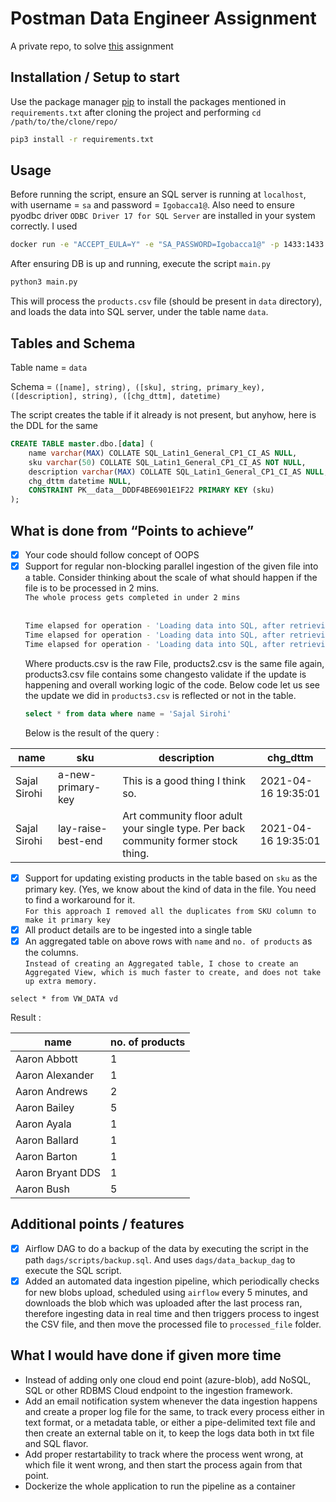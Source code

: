 # Postman Data Engineer Assignment

A private repo, to solve [this](https://docs.google.com/document/d/1RJjQHDxi7jOQVOq8lrkUFPVJO5vnozPRGO-bpzx13wM/edit) assignment

## Installation / Setup to start

Use the package manager [pip](https://pip.pypa.io/en/stable/) to install the packages mentioned in `requirements.txt` after cloning the project and performing `cd /path/to/the/clone/repo/`

```bash
pip3 install -r requirements.txt
```

## Usage
Before running the script, ensure an SQL server is running at `localhost`, with username = `sa` and password = `Igobacca1@`. Also need to ensure pyodbc driver `ODBC Driver 17 for SQL Server` are installed in your system correctly.
I used 
```bash
docker run -e "ACCEPT_EULA=Y" -e "SA_PASSWORD=Igobacca1@" -p 1433:1433 --name RBC  -d mcr.microsoft.com/mssql/server:latest
```
After ensuring DB is up and running, execute the script `main.py`
```bash
python3 main.py
```
This will process the `products.csv` file (should be present in `data` directory), and loads the data into SQL server, under the table name `data`.

## Tables and Schema
Table name = `data`

Schema = `([name], string), ([sku], string, primary_key), ([description], string), ([chg_dttm], datetime)`

The script creates the table if it already is not present, but anyhow, here is the DDL for the same
```SQL
CREATE TABLE master.dbo.[data] (
	name varchar(MAX) COLLATE SQL_Latin1_General_CP1_CI_AS NULL,
	sku varchar(50) COLLATE SQL_Latin1_General_CP1_CI_AS NOT NULL,
	description varchar(MAX) COLLATE SQL_Latin1_General_CP1_CI_AS NULL,
	chg_dttm datetime NULL,
	CONSTRAINT PK__data__DDDF4BE6901E1F22 PRIMARY KEY (sku)
);
```

## What is done from “Points to achieve”
- [x] Your code should follow concept of OOPS
- [x] Support for regular non-blocking parallel ingestion of the given file into a table. Consider thinking about the scale of what should happen if the file is to be processed in 2 mins.<br>`The whole process gets completed in under 2 mins` <br>
  <br>
  ```bash
  Time elapsed for operation - 'Loading data into SQL, after retrieving it from CSV : products.csv' : 0:00:29.045618
  Time elapsed for operation - 'Loading data into SQL, after retrieving it from CSV : products2.csv' : 0:01:06.867120
  Time elapsed for operation - 'Loading data into SQL, after retrieving it from CSV : products3.csv' : 0:01:36.248423
  ```
  Where products.csv is the raw File, products2.csv is the same file again, products3.csv file contains some changesto validate if the update is happening and overall working logic of the code.
  Below code let us see the update we did in `products3.csv` is reflected or not in the table.
    ```SQL
    select * from data where name = 'Sajal Sirohi'
    ```
  Below is the result of the query : 

| name         | sku                | description                                                                        | chg_dttm           |
|--------------|--------------------|------------------------------------------------------------------------------------|--------------------|
| Sajal Sirohi | a-new-primary-key  | This is a good thing I think so.                                                   | 2021-04-16 19:35:01|
| Sajal Sirohi | lay-raise-best-end | Art community floor adult your single type. Per back community former stock thing. | 2021-04-16 19:35:01|
  

- [x] Support for updating existing products in the table based on `sku` as the primary key. (Yes, we know about the kind of data in the file. You need to find a workaround for it. <br>`For this approach I removed all the duplicates from SKU column to make it primary key` <br>
- [x] All product details are to be ingested into a single table
- [x] An aggregated table on above rows with `name` and `no. of products` as the columns. <br>
  `Instead of creating an Aggregated table, I chose to create an Aggregated View, which is much faster to create, and does not take up extra memory.`
  
```SQL_Latin1_General_CP1_CI_AS
select * from VW_DATA vd 
```
Result : 

| name             | no. of products |
|------------------|-----------------|
| Aaron Abbott     | 1               |
| Aaron Alexander  | 1               |
| Aaron Andrews    | 2               |
| Aaron Bailey     | 5               |
| Aaron Ayala      | 1               |
| Aaron Ballard    | 1               |
| Aaron Barton     | 1               |
| Aaron Bryant DDS | 1               |
| Aaron Bush       | 5               |

## Additional points / features

- [x] Airflow DAG to do a backup of the data by executing the script in the path `dags/scripts/backup.sql`. And uses `dags/data_backup_dag` to execute the SQL script.
- [x] Added an automated data ingestion pipeline, which periodically checks for new blobs upload, scheduled using `airflow` every 5 minutes, and downloads the blob which was uploaded after the last process ran, therefore ingesting data in real time and then triggers process to ingest the CSV file, and then move the processed file to `processed_file` folder.

## What I would have done if given more time
- Instead of adding only one cloud end point (azure-blob), add NoSQL, SQL or other RDBMS Cloud endpoint to the ingestion framework.
- Add an email notification system whenever the data ingestion happens and create a proper log file for the same, to track every process either in text format, or a metadata table, or either a pipe-delimited text file and then create an external table on it, to keep the logs data both in txt file and SQL flavor.
- Add proper restartability to track where the process went wrong, at which file it went wrong, and then start the process again from that point.
- Dockerize the whole application to run the pipeline as a container
